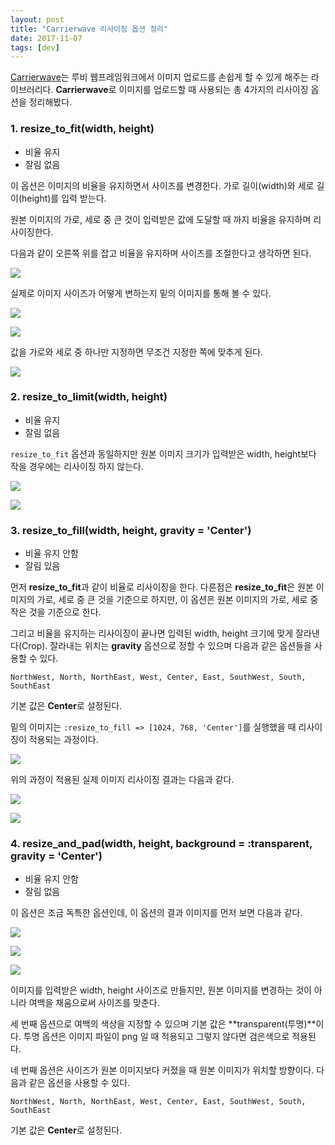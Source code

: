 ```yaml
---
layout: post
title: "Carrierwave 리사이징 옵션 정리"
date: 2017-11-07
tags: [dev]
---
```


[Carrierwave](https://github.com/carrierwaveuploader/carrierwave)는 루비 웹프레임워크에서 이미지 업로드를
손쉽게 할 수 있게 해주는 라이브러리다. **Carrierwave**로 이미지를 업로드할 때 사용되는 총 4가지의 리사이징 옵션을 정리해봤다.

### 1. resize_to_fit(width, height)

* 비율 유지
* 잘림 없음

이 옵션은 이미지의 비율을 유지하면서 사이즈를 변경한다. 가로 길이(width)와 세로 길이(height)를 입력 받는다.

원본 이미지의 가로, 세로 중 큰 것이 입력받은 값에 도달할 때 까지 비율을 유지하며 리사이징한다.

다음과 같이 오른쪽 위를 잡고 비율을 유지하며 사이즈를 조절한다고 생각하면 된다.

![](/public/img/blog/carrierwave_resizing/sc-1-1.png)

실제로 이미지 사이즈가 어떻게 변하는지 밑의 이미지를 통해 볼 수 있다.

![](/public/img/blog/carrierwave_resizing/sc-1-2.png)

![](/public/img/blog/carrierwave_resizing/sc-1-3.png)


값을 가로와 세로 중 하나만 지정하면 무조건 지정한 쪽에 맞추게 된다.

![](/public/img/blog/carrierwave_resizing/sc-1-4.png)


### 2. resize_to_limit(width, height)

* 비율 유지
* 잘림 없음

`resize_to_fit` 옵션과 동일하지만 원본 이미지 크기가 입력받은 width, height보다 작을 경우에는
리사이징 하지 않는다.


![](/public/img/blog/carrierwave_resizing/sc-1-5.png)

![](/public/img/blog/carrierwave_resizing/sc-1-6.png)

### 3. resize_to_fill(width, height, gravity = 'Center')

* 비율 유지 안함
* 잘림 있음

먼저 **resize_to_fit**과 같이 비율로 리사이징을 한다. 다른점은 **resize_to_fit**은 원본 이미지의 가로, 세로 중 큰 것을 기준으로 하지만,
이 옵션은 원본 이미지의 가로, 세로 중 작은 것을 기준으로 한다.

그리고 비율을 유지하는 리사이징이 끝나면 입력된 width, height 크기에 맞게 잘라낸다(Crop).
잘라내는 위치는 **gravity** 옵션으로 정할 수 있으며 다음과 같은 옵션들을 사용할 수 있다. 

```
NorthWest, North, NorthEast, West, Center, East, SouthWest, South, SouthEast
```

기본 값은 **Center**로 설정된다.

밑의 이미지는 `:resize_to_fill => [1024, 768, 'Center']`를 실행했을 때 리사이징이 적용되는 과정이다.

![](/public/img/blog/carrierwave_resizing/sc-1-7.png)

위의 과정이 적용된 실제 이미지 리사이징 결과는 다음과 같다.

![](/public/img/blog/carrierwave_resizing/sc-1-8.png)

![](/public/img/blog/carrierwave_resizing/sc-1-9.png)

### 4. resize_and_pad(width, height, background = :transparent, gravity = 'Center')

* 비율 유지 안함
* 잘림 없음

이 옵션은 조금 독특한 옵션인데, 이 옵션의 결과 이미지를 먼저 보면 다음과 같다.

![](/public/img/blog/carrierwave_resizing/sc-1-10.png)

![](/public/img/blog/carrierwave_resizing/sc-1-11.png)

![](/public/img/blog/carrierwave_resizing/sc-1-12.png)

이미지를 입력받은 width, height 사이즈로 만들지만, 원본 이미지를 변경하는  것이 아니라 여백을 채움으로써 사이즈를 맞춘다.

세 번째 옵션으로 여백의 색상을 지정할 수 있으며 기본 값은 **transparent(투명)**이다. 투명 옵션은 이미지 파일이
png 일 때 적용되고 그렇지 않다면 검은색으로 적용된다.

네 번째 옵션은 사이즈가 원본 이미지보다 커졌을 때 원본 이미지가 위치할 방향이다. 다음과 같은 옵션을 사용할 수 있다.

```
NorthWest, North, NorthEast, West, Center, East, SouthWest, South, SouthEast
```

기본 값은 **Center**로 설정된다.
